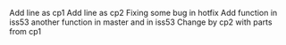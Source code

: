 Add line as cp1
Add line as cp2
Fixing some bug in hotfix
Add function in iss53
another function in master and in iss53
Change by cp2 with parts from cp1


